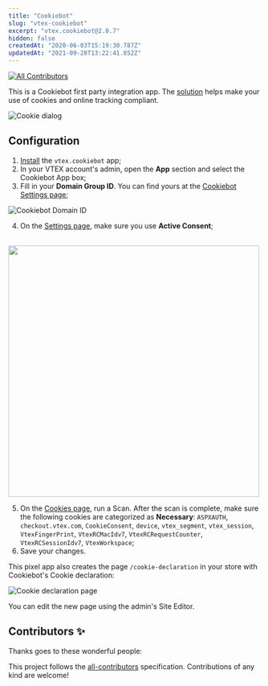 ```yaml
---
title: "Cookiebot"
slug: "vtex-cookiebot"
excerpt: "vtex.cookiebot@2.0.7"
hidden: false
createdAt: "2020-06-03T15:19:30.787Z"
updatedAt: "2021-09-28T13:22:41.852Z"
---
```

<!-- prettier-ignore-start -->
<!-- markdownlint-disable -->
<!-- ALL-CONTRIBUTORS-BADGE:START - Do not remove or modify this section -->
[![All Contributors](https://img.shields.io/badge/all_contributors-0-orange.svg?style=flat-square)](#contributors-)
<!-- ALL-CONTRIBUTORS-BADGE:END -->
<!-- markdownlint-enable -->
<!-- prettier-ignore-end -->

This is a Cookiebot first party integration app. The [solution](https://www.cookiebot.com/) helps make your use of cookies and online tracking compliant.

![Cookie dialog](https://user-images.githubusercontent.com/284515/77015180-d92c1100-6952-11ea-97e6-f2b94b900399.png)

## Configuration

1. [Install](https://vtex.io/docs/recipes/development/installing-an-app/) the `vtex.cookiebot` app;
2. In your VTEX account's admin, open the **App** section and select the Cookiebot App box;
3. Fill in your **Domain Group ID**. You can find yours at the [Cookiebot Settings page](https://manage.cookiebot.com/en/manage);

![Cookiebot Domain ID](https://user-images.githubusercontent.com/284515/77793196-6acd0a00-7048-11ea-9de5-0da4eb1c1917.png)

4. On the [Settings page](https://manage.cookiebot.com/en/manage), make sure you use **Active Consent**; 

<br/> <img width="500" src="https://user-images.githubusercontent.com/284515/78317146-de36b600-7537-11ea-885e-5b8a39d1db8c.png" />

5. On the [Cookies page](https://manage.cookiebot.com/en/cookies), run a Scan. After the scan is complete, make sure the following cookies are categorized as **Necessary**: `ASPXAUTH`, `checkout.vtex.com`, `CookieConsent`, `device`, `vtex_segment`, `vtex_session`, `VtexFingerPrint`, `VtexRCMacIdv7`, `VtexRCRequestCounter`, `VtexRCSessionIdv7`, `VtexWorkspace`;
6. Save your changes.
   
This pixel app also creates the page `/cookie-declaration` in your store with Cookiebot's Cookie declaration:

![Cookie declaration page](https://user-images.githubusercontent.com/284515/78317698-61a4d700-7539-11ea-9429-1a6275be1123.png)

You can edit the new page using the admin's Site Editor.

<!-- DOCS-IGNORE:start -->

## Contributors ✨

Thanks goes to these wonderful people:

<!-- ALL-CONTRIBUTORS-LIST:START - Do not remove or modify this section -->
<!-- prettier-ignore-start -->
<!-- markdownlint-disable -->
<!-- markdownlint-enable -->
<!-- prettier-ignore-end -->
<!-- ALL-CONTRIBUTORS-LIST:END -->

This project follows the [all-contributors](https://github.com/all-contributors/all-contributors) specification. Contributions of any kind are welcome!

<!-- DOCS-IGNORE:end -->